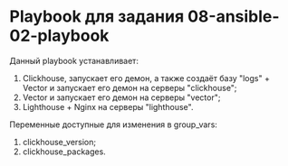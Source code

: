 # Playbook для задания 08-ansible-02-playbook

Данный playbook устанавливает:  
1. Clickhouse, запускает его демон, а также создаёт базу "logs" + Vector и запускает его демон на серверы "clickhouse";
2. Vector и запускает его демон на серверы "vector";
3. Lighthouse + Nginx на серверы "lighthouse".

Переменные доступные для изменения в group_vars:
1. clickhouse_version;
2. clickhouse_packages.